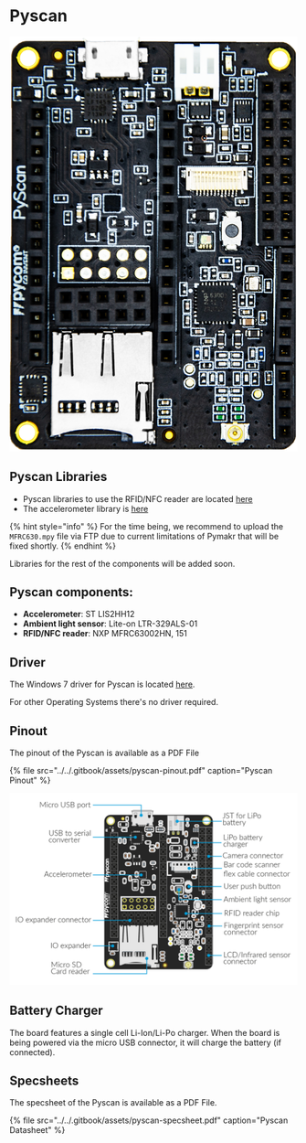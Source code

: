 # Pyscan

![](../../.gitbook/assets/pyscan-new.png)

## Pyscan Libraries

* Pyscan libraries to use the RFID/NFC reader are located [here](https://github.com/pycom/pycom-libraries/tree/master/pyscan)
* The accelerometer library is [here](https://github.com/pycom/pycom-libraries/blob/master/pytrack/lib/LIS2HH12.py)

{% hint style="info" %}
For the time being, we recommend to upload the `MFRC630.mpy` file via FTP due to current limitations of Pymakr that will be fixed shortly.
{% endhint %}

Libraries for the rest of the components will be added soon.

## Pyscan components:

* **Accelerometer**: ST LIS2HH12
* **Ambient light sensor**: Lite-on LTR-329ALS-01
* **RFID/NFC reader**: NXP MFRC63002HN, 151

## Driver

The Windows 7 driver for Pyscan is located [here](../../pytrack-pysense-pyscan/installation/firmware.md).

For other Operating Systems there's no driver required.

## Pinout

The pinout of the Pyscan is available as a PDF File

{% file src="../../.gitbook/assets/pyscan-pinout.pdf" caption="Pyscan Pinout" %}

![](../../.gitbook/assets/pyscan-pinout%20%281%29.png)

## Battery Charger

The board features a single cell Li-Ion/Li-Po charger. When the board is being powered via the micro USB connector, it will charge the battery \(if connected\).

## Specsheets

The specsheet of the Pyscan is available as a PDF File.

{% file src="../../.gitbook/assets/pyscan-specsheet.pdf" caption="Pyscan Datasheet" %}

